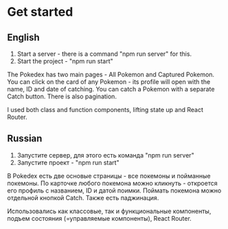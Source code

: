 # Get started

## English

1. Start a server - there is a command "npm run server" for this.
2. Start the project - "npm run start"

The Pokedex has two main pages - All Pokemon and Captured Pokemon.
You can click on the card of any Pokemon - its profile will open with the name, ID and date of catching. You can catch a Pokemon with a separate Catch button.
There is also pagination.

I used both class and function components, lifting state up and React Router. 

## Russian

1. Запустите сервер, для этого есть команда "npm run server"
2. Запустите проект - "npm run start"

В Pokedex есть две основые страницы - все покемоны и пойманные покемоны.
По карточке любого покемона можно кликнуть - откроется его профиль с названием, ID и датой поимки. Поймать покемона можно отдельной кнопкой Catch.
Также есть паджинация.

Использовались как классовые, так и функциональные компоненты, подъем состояния (=управляемые компоненты), React Router.
